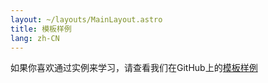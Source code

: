 ```yaml
---
layout: ~/layouts/MainLayout.astro
title: 模板样例
lang: zh-CN
---
```


如果你喜欢通过实例来学习，请查看我们在GitHub上的[模板样例](https://github.com/snowpackjs/astro/tree/main/examples) 

<!-- Once we merge astro-docs back into the main repo, we can actually fetch the list of examples at build-time by scanning the examples/ directory! -->
